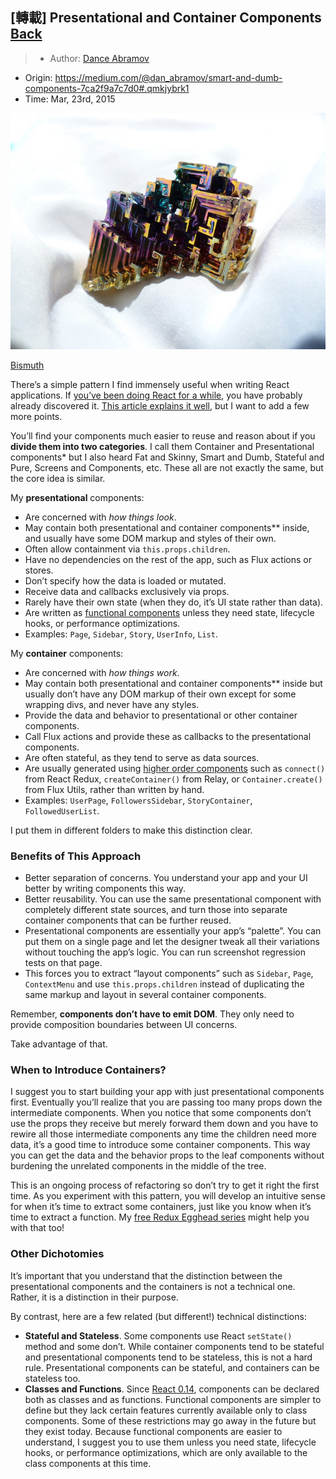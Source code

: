 ## [轉載] Presentational and Container Components [Back](./../post.md)

> - Author: [Dance Abramov](https://medium.com/@dan_abramov)
- Origin: https://medium.com/@dan_abramov/smart-and-dumb-components-7ca2f9a7c7d0#.qmkjybrk1
- Time: Mar, 23rd, 2015

![](./1.jpeg)

[Bismuth](http://en.wikipedia.org/wiki/Bismuth)

There’s a simple pattern I find immensely useful when writing React applications. If [you’ve been doing React for a while](http://facebook.github.io/react/blog/2015/03/19/building-the-facebook-news-feed-with-relay.html), you have probably already discovered it. [This article explains it well](https://medium.com/@learnreact/container-components-c0e67432e005), but I want to add a few more points.

You’ll find your components much easier to reuse and reason about if you **divide them into two categories**. I call them Container and Presentational components* but I also heard Fat and Skinny, Smart and Dumb, Stateful and Pure, Screens and Components, etc. These all are not exactly the same, but the core idea is similar.

My **presentational** components:

- Are concerned with *how things look*.
- May contain both presentational and container components** inside, and usually have some DOM markup and styles of their own.
- Often allow containment via `this.props.children`.
- Have no dependencies on the rest of the app, such as Flux actions or stores.
- Don’t specify how the data is loaded or mutated.
- Receive data and callbacks exclusively via props.
- Rarely have their own state (when they do, it’s UI state rather than data).
- Are written as [functional components](./../reusable_components/reusable_components.md) unless they need state, lifecycle hooks, or performance optimizations.
- Examples: `Page`, `Sidebar`, `Story`, `UserInfo`, `List`.

My **container** components:

- Are concerned with *how things work*.
- May contain both presentational and container components** inside but usually don’t have any DOM markup of their own except for some wrapping divs, and never have any styles.
- Provide the data and behavior to presentational or other container components.
- Call Flux actions and provide these as callbacks to the presentational components.
- Are often stateful, as they tend to serve as data sources.
- Are usually generated using [higher order components](https://medium.com/@dan_abramov/mixins-are-dead-long-live-higher-order-components-94a0d2f9e750) such as `connect()` from React Redux, `createContainer()` from Relay, or `Container.create()` from Flux Utils, rather than written by hand.
- Examples: `UserPage`, `FollowersSidebar`, `StoryContainer`, `FollowedUserList`.

I put them in different folders to make this distinction clear.

### Benefits of This Approach

- Better separation of concerns. You understand your app and your UI better by writing components this way.
- Better reusability. You can use the same presentational component with completely different state sources, and turn those into separate container components that can be further reused.
- Presentational components are essentially your app’s “palette”. You can put them on a single page and let the designer tweak all their variations without touching the app’s logic. You can run screenshot regression tests on that page.
- This forces you to extract “layout components” such as `Sidebar`, `Page`, `ContextMenu` and use `this.props.children` instead of duplicating the same markup and layout in several container components.

Remember, **components don’t have to emit DOM**. They only need to provide composition boundaries between UI concerns.

Take advantage of that.

### When to Introduce Containers?

I suggest you to start building your app with just presentational components first. Eventually you’ll realize that you are passing too many props down the intermediate components. When you notice that some components don’t use the props they receive but merely forward them down and you have to rewire all those intermediate components any time the children need more data, it’s a good time to introduce some container components. This way you can get the data and the behavior props to the leaf components without burdening the unrelated components in the middle of the tree.

This is an ongoing process of refactoring so don’t try to get it right the first time. As you experiment with this pattern, you will develop an intuitive sense for when it’s time to extract some containers, just like you know when it’s time to extract a function. My [free Redux Egghead series](https://egghead.io/series/getting-started-with-redux) might help you with that too!

### Other Dichotomies

It’s important that you understand that the distinction between the presentational components and the containers is not a technical one. Rather, it is a distinction in their purpose.

By contrast, here are a few related (but different!) technical distinctions:

- **Stateful and Stateless**. Some components use React `setState()` method and some don’t. While container components tend to be stateful and presentational components tend to be stateless, this is not a hard rule. Presentational components can be stateful, and containers can be stateless too.
- **Classes and Functions**. Since [React 0.14](https://facebook.github.io/react/blog/2015/10/07/react-v0.14.html#stateless-functional-components), components can be declared both as classes and as functions. Functional components are simpler to define but they lack certain features currently available only to class components. Some of these restrictions may go away in the future but they exist today. Because functional components are easier to understand, I suggest you to use them unless you need state, lifecycle hooks, or performance optimizations, which are only available to the class components at this time.